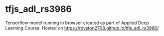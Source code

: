 # tfjs_adl_rs3986
Tensorflow model running in browser created as part of Applied Deep Learning Course. 
Hosted on https://royston2708.github.io/tfjs_adl_rs3986/ 
